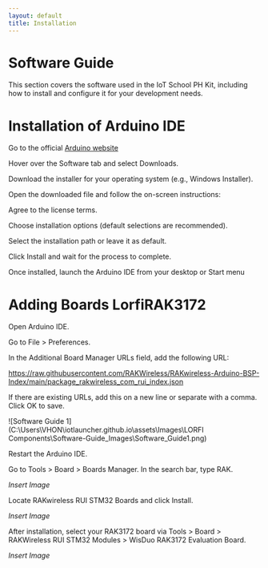```yaml
---
layout: default
title: Installation
---
```


# Software Guide

This section covers the software used in the IoT School PH Kit, including how to install and configure it for your development needs.

# Installation of Arduino IDE

Go to the official [Arduino website](www.arduino.cc.)

Hover over the Software tab and select Downloads.

Download the installer for your operating system (e.g., Windows Installer).

Open the downloaded file and follow the on-screen instructions:

Agree to the license terms.

Choose installation options (default selections are recommended).

Select the installation path or leave it as default.

Click Install and wait for the process to complete.

Once installed, launch the Arduino IDE from your desktop or Start menu

# Adding Boards LorfiRAK3172

Open Arduino IDE.

Go to File > Preferences.

In the Additional Board Manager URLs field, add the following URL:

https://raw.githubusercontent.com/RAKWireless/RAKwireless-Arduino-BSP-Index/main/package_rakwireless_com_rui_index.json

If there are existing URLs, add this on a new line or separate with a comma. Click OK to save.

![Software Guide 1](C:\Users\VHON\iotlauncher.github.io\assets\Images\LORFI Components\Software-Guide_Images\Software_Guide1.png)

Restart the Arduino IDE.

Go to Tools > Board > Boards Manager. In the search bar, type RAK.

*Insert Image*

Locate RAKwireless RUI STM32 Boards and click Install.

*Insert Image*

After installation, select your RAK3172 board via Tools > Board > RAKWireless RUI STM32 Modules > WisDuo RAK3172 Evaluation Board.

*Insert Image*